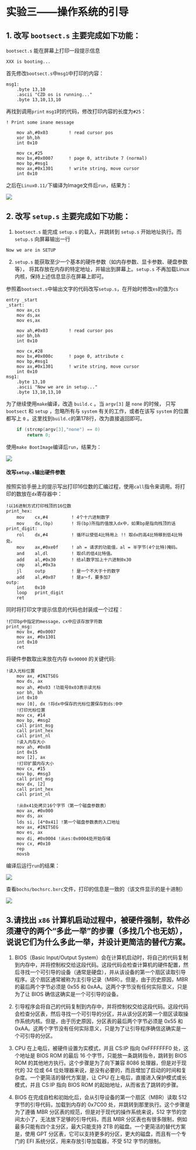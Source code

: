 # 实验三——操作系统的引导

## 1. 改写 `bootsect.s` 主要完成如下功能：

`bootsect.s` 能在屏幕上打印一段提示信息

```
XXX is booting...
```

首先修改`bootsect.s`中`msg1`中打印的内容：

```assembly
msg1:
	.byte 13,10
	.ascii "CZD os is running..."
	.byte 13,10,13,10
```

再找到调用`print` `msg1`时的代码，修改打印内容的长度为`#25`：

```assembly
! Print some inane message

	mov	ah,#0x03		! read cursor pos
	xor	bh,bh
	int	0x10
	
	mov	cx,#25
	mov	bx,#0x0007		! page 0, attribute 7 (normal)
	mov	bp,#msg1
	mov	ax,#0x1301		! write string, move cursor
	int	0x10
```

之后在`Linux0.11/`下编译为Image文件后`run`，结果为：

![](./images/img1.png)

## 2. 改写 `setup.s` 主要完成如下功能：

1. `bootsect.s` 能完成 `setup.s` 的载入，并跳转到 `setup.s` 开始地址执行。而 `setup.s` 向屏幕输出一行

```
Now we are in SETUP
```

2. `setup.s` 能获取至少一个基本的硬件参数（如内存参数、显卡参数、硬盘参数等）， 将其存放在内存的特定地址，并输出到屏幕上。`setup.s` 不再加载Linux内核，保持上述信息显示在屏幕上即可。

参照着`bootsect.s`中输出文字的代码改写`setup.s`，在开始时修改`es`的值为`cs`

```assembly
entry _start
_start:
	mov	ax,cs
	mov	ds,ax
	mov	es,ax

	mov	ah,#0x03		! read cursor pos
	xor	bh,bh
	int	0x10
	
	mov	cx,#28
	mov	bx,#0x000c		! page 0, attribute c 
	mov	bp,#msg1
	mov	ax,#0x1301		! write string, move cursor
	int	0x10
msg1:
	.byte 13,10
	.ascii "Now we are in setup..."
	.byte 13,10,13,10
```

为了继续使用`make`编译，改造 `build.c` 。当 `argv[3]` 是 `none` 的时候， 只写 `bootsect` 和 `setup` ，忽略所有与 `system` 有关的工作，或者在该写 `system` 的位置都写上 `0` 。这里找到`build.c`的第178行，改为直接返回即可。

```c
	if (strcmp(argv[3],"none") == 0)
		return 0;
```

使用`make BootImage`编译后`run`，结果为：

![](./images/img2.png)

#### 改写`setup.s`输出硬件参数

按照实验手册上的提示写出打印16位数的汇编过程，使用`call`指令来调用。将打印的数放在`dx`寄存器中：

```assembly
!以16进制方式打印栈顶的16位数
print_hex:
    mov    cx,#4         ! 4个十六进制数字
    mov    dx,(bp)       ! 将(bp)所指的值放入dx中，如果bp是指向栈顶的话
print_digit:
    rol    dx,#4         ! 循环以使低4比特用上 !! 取dx的高4比特移到低4比特处。
    mov    ax,#0xe0f     ! ah = 请求的功能值，al = 半字节(4个比特)掩码。
    and    al,dl         ! 取dl的低4比特值。
    add    al,#0x30      ! 给al数字加上十六进制0x30
    cmp    al,#0x3a
    jl     outp          ! 是一个不大于十的数字
    add    al,#0x07      ! 是a～f，要多加7
outp:
    int    0x10
    loop   print_digit
    ret
```

同时将打印文字提示信息的代码也封装成一个过程：

```assembly
!打印bp中指定的message，cx中应该存放字符数
print_msg:
	mov bx, #0x0007
	mov ax, #0x1301
	int 0x10
	ret
```

将硬件参数取出来放在内存 `0x90000` 的关键代码:

```assembly
!读入光标位置
	mov ax, #INITSEG
	mov ds, ax
	mov ah, #0x03 !功能号0x03表示读光标
	xor bh, bh
	int 0x10
	mov [0], dx !将dx中保存的光标位置保存到ds:0中
	!打印光标位置
	mov cx, #14
	mov bp, #msg2
	call print_msg
	call print_hex
	call print_nl
	!读入内存大小
	mov ah, #0x88
	int 0x15
	mov [2], ax
    !打印扩展内存大小
	mov cx, #15
	mov bp, #msg3
	call print_msg
	mov dx, [2]
	call print_hex
	call print_nl

	!从0x41处拷贝16个字节（第一个磁盘参数表）
	mov ax, #0x000
	mov ds, ax
	lds si, [4*0x41] !第一个磁盘参数表的入口地址
	mov ax, #INITSEG
	mov es, ax
	mov di, #0x0004 !从es:0x0004处开始存储
	mov cx, #0x10
	rep
	movsb
```

编译后运行`run`的结果：

![](./images/img3.png)

查看`bochs/bochsrc.bxrc`文件，打印的信息是一致的（该文件显示的是十进制）

![](./images/img4.png)

## 		3.请找出 `x86` 计算机启动过程中，被硬件强制，软件必须遵守的两个“多此一举”的步骤（多找几个也无妨），说说它们为什么多此一举，并设计更简洁的替代方案。

1. BIOS（Basic Input/Output System）会在计算机启动时，将自己的代码复制到内存中，并将控制权交给这段代码。这段代码会检查计算机的硬件配置，然后寻找一个可引导的设备（通常是硬盘），并从该设备的第一个扇区读取引导程序。这个扇区通常被称为主引导记录（MBR）。但是，由于历史原因，MBR 的最后两个字节必须是 0x55 和 0xAA。这两个字节没有任何实际意义，只是为了让 BIOS 确信这确实是一个可引导的设备。
2. 引导程序会将自己的代码复制到内存中，并将控制权交给这段代码。这段代码会检查分区表，然后寻找一个可引导的分区，并从该分区的第一个扇区读取操作系统内核。但是，由于历史原因，分区表的最后两个字节必须是 0x55 和 0xAA。这两个字节没有任何实际意义，只是为了让引导程序确信这确实是一个可引导的分区。

3. CPU 在上电后，被硬件设置为实模式，并且 CS:IP 指向 0xFFFFFFF0 处，这个地址是 BIOS ROM 的最后 16 个字节，只能放一条跳转指令，跳转到 BIOS ROM 的其他地方执行。这个步骤是为了向下兼容 8086 处理器，但是对于现代的 32 位或 64 位处理器来说，是没有必要的，而且增加了启动的时间和复杂度。一个更简洁的替代方案是，让 CPU 在上电后，直接进入保护模式或长模式，并且 CS:IP 指向 BIOS ROM 的起始地址，从而省去了跳转的步骤。

4. BIOS 在完成自检和初始化后，会从引导设备的第一个扇区（MBR）读取 512 字节的引导代码，加载到内存的 0x7C00 处，并跳转到那里执行。这个步骤是为了遵循 MBR 分区表的规范，但是对于现代的操作系统来说，512 字节的空间太小了，无法放下足够的引导代码，而且 MBR 分区表也有很多限制，例如最多只能有四个主分区，最大只能支持 2TB 的磁盘。一个更简洁的替代方案是，使用 GPT 分区表，它可以支持更多的分区，更大的磁盘，而且有一个专门的 EFI 系统分区，用来存放引导加载器，不受 512 字节的限制。
